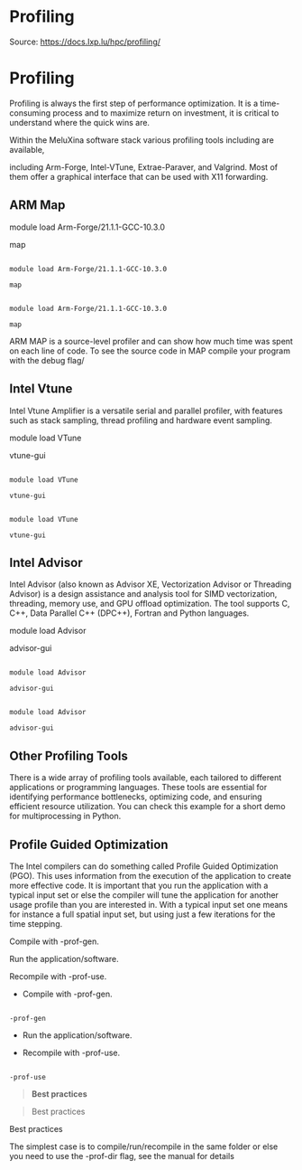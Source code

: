 # Profiling

Source: https://docs.lxp.lu/hpc/profiling/

# Profiling

Profiling is always the first step of performance optimization. It is a time-consuming process and to maximize return on investment, it is critical to understand where the quick wins are.

Within the MeluXina software stack various profiling tools including are available,

including Arm-Forge, Intel-VTune, Extrae-Paraver, and Valgrind. Most of them offer a graphical interface that can be used with X11 forwarding.

## ARM Map

module load Arm-Forge/21.1.1-GCC-10.3.0

map

```

module load Arm-Forge/21.1.1-GCC-10.3.0

map

```

```

module load Arm-Forge/21.1.1-GCC-10.3.0

map

```

ARM MAP is a source-level profiler and can show how much time was spent on each line of code. To see the source code in MAP compile your program with the debug flag/

## Intel Vtune

Intel Vtune Amplifier is a versatile serial and parallel profiler, with features such as stack sampling, thread profiling and hardware event sampling.

module load VTune

vtune-gui

```

module load VTune

vtune-gui

```

```

module load VTune

vtune-gui

```

## Intel Advisor

Intel Advisor (also known as Advisor XE, Vectorization Advisor or Threading Advisor) is a design assistance and analysis tool for SIMD vectorization, threading, memory use, and GPU offload optimization. The tool supports C, C++, Data Parallel C++ (DPC++), Fortran and Python languages.

module load Advisor

advisor-gui

```

module load Advisor

advisor-gui

```

```

module load Advisor

advisor-gui

```

## Other Profiling Tools

There is a wide array of profiling tools available, each tailored to different applications or programming languages. These tools are essential for identifying performance bottlenecks, optimizing code, and ensuring efficient resource utilization. You can check this example for a short demo for multiprocessing in Python.

## Profile Guided Optimization

The Intel compilers can do something called Profile Guided Optimization (PGO). This uses information from the execution of the application to create more effective code. It is important that you run the application with a typical input set or else the compiler will tune the application for another usage profile than you are interested in. With a typical input set one means for instance a full spatial input set, but using just a few iterations for the time stepping.

Compile with -prof-gen.

Run the application/software.

Recompile with -prof-use.

- Compile with -prof-gen.

```

-prof-gen

```

- Run the application/software.

- Recompile with -prof-use.

```

-prof-use

```

> **Best practices**

> Best practices

Best practices

The simplest case is to compile/run/recompile in the same folder or else you need to use the -prof-dir flag, see the manual for details